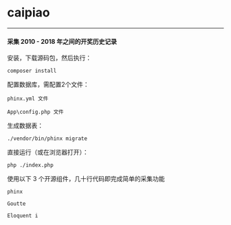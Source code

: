 # caipiao

---

#### 采集 2010 - 2018 年之间的开奖历史记录


安装，下载源码包，然后执行：

    composer install
    
配置数据库，需配置2个文件：
    
    phinx.yml 文件    
    
    App\config.php 文件
    
生成数据表：

    ./vendor/bin/phinx migrate

直接运行（或在浏览器打开）：

    php ./index.php
    
使用以下 3 个开源组件，几十行代码即完成简单的采集功能

    phinx  
    
    Goutte  
    
    Eloquent i
